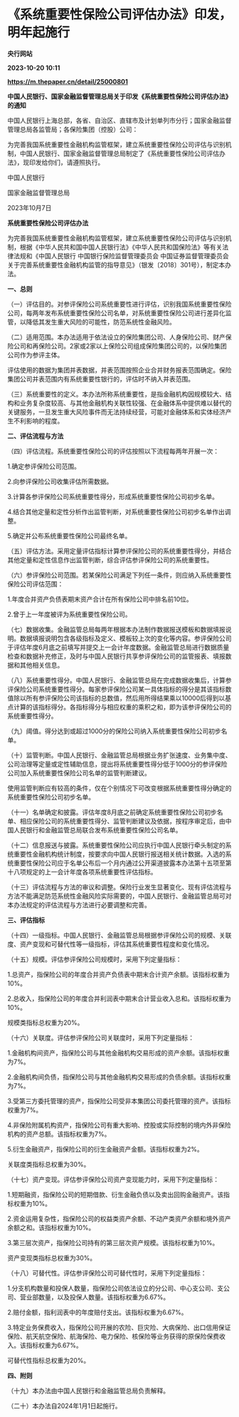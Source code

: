 # 《系统重要性保险公司评估办法》印发，明年起施行
**央行网站**

**2023-10-20 10:11**

**https://m.thepaper.cn/detail/25000801**

**中国人民银行、国家金融监督管理总局关于印发《系统重要性保险公司评估办法》的通知**

中国人民银行上海总部，各省、自治区、直辖市及计划单列市分行；国家金融监督管理总局各监管局；各保险集团（控股）公司：

为完善我国系统重要性金融机构监管框架，建立系统重要性保险公司评估与识别机制，中国人民银行、国家金融监督管理总局制定了《系统重要性保险公司评估办法》，现印发给你们，请遵照执行。

中国人民银行

国家金融监督管理总局

2023年10月7日

**系统重要性保险公司评估办法**

为完善我国系统重要性金融机构监管框架，建立系统重要性保险公司评估与识别机制，根据《中华人民共和国中国人民银行法》《中华人民共和国保险法》等有关法律法规和《中国人民银行 中国银行保险监督管理委员会 中国证券监督管理委员会关于完善系统重要性金融机构监管的指导意见》（银发〔2018〕301号），制定本办法。

**一、总则**

（一）评估目的。对参评保险公司系统重要性进行评估，识别我国系统重要性保险公司，每两年发布系统重要性保险公司名单，对系统重要性保险公司进行差异化监管，以降低其发生重大风险的可能性，防范系统性金融风险。

（二）适用范围。本办法适用于依法设立的保险集团公司、人身保险公司、财产保险公司和再保险公司。2家或2家以上保险公司组成保险集团公司的，以保险集团公司作为参评主体。

评估使用的数据为集团并表数据，并表范围按照企业合并财务报表范围确定。保险集团公司并表范围内有系统重要性银行的，评估时不纳入并表范围。

（三）系统重要性的定义。本办法所称系统重要性，是指金融机构因规模较大、结构和业务复杂度较高、与其他金融机构关联性较强、在金融体系中提供难以替代的关键服务，一旦发生重大风险事件而无法持续经营，可能对金融体系和实体经济产生不利影响的程度。

**二、评估流程与方法**

（四）评估流程。系统重要性保险公司的评估按照以下流程每两年开展一次：

1.确定参评保险公司范围。

2.向参评保险公司收集评估所需数据。

3.计算各参评保险公司系统重要性得分，形成系统重要性保险公司初步名单。

4.结合其他定量和定性分析作出监管判断，对系统重要性保险公司初步名单作出调整。

5.确定并公布系统重要性保险公司最终名单。

（五）评估方法。采用定量评估指标计算参评保险公司的系统重要性得分，并结合其他定量和定性信息作出监管判断，综合评估参评保险公司的系统重要性。

（六）参评保险公司范围。若某保险公司满足下列任一条件，则应纳入系统重要性保险公司评估范围：

1.年度合并资产负债表期末资产合计在所有保险公司中排名前10位。

2.曾于上一年度被评为系统重要性保险公司。

（七）数据收集。金融监管总局每两年根据本办法制作数据报送模板和数据填报说明。数据填报说明包含各级指标及定义、模板较上次的变化等内容。参评保险公司于评估年度6月底之前填写并提交上一会计年度数据。金融监管总局进行数据质量检查和数据补充修正，及时与中国人民银行共享参评保险公司的监管报表、填报数据和其他相关信息。

（八）系统重要性得分。中国人民银行、金融监管总局在完成数据收集后，计算参评保险公司系统重要性得分。每家参评保险公司某一具体指标的得分是其该指标数值除以所有参评保险公司该指标的总数值，然后用所得结果乘以10000后得到以基点计算的该指标得分。各指标得分与相应权重的乘积之和，即为该参评保险公司的系统重要性得分。

（九）阈值。得分达到或超过1000分的保险公司纳入系统重要性保险公司初步名单。

（十）监管判断。中国人民银行、金融监管总局根据业务扩张速度、业务集中度、公司治理等定量或定性辅助信息，提出将系统重要性得分低于1000分的参评保险公司加入系统重要性保险公司名单的监管判断建议。

使用监管判断应有较高的条件，仅在个别情况下可改变根据系统重要性得分确定的系统重要性保险公司初步名单。

（十一）名单确定和披露。评估年度8月底之前确定系统重要性保险公司初步名单、相应保险公司的系统重要性得分、监管判断建议及依据，按程序审定后，由中国人民银行和金融监管总局联合发布系统重要性保险公司名单。

（十二）信息报送与披露。系统重要性保险公司应执行中国人民银行牵头制定的系统重要性金融机构统计制度，按要求向中国人民银行报送相关统计数据。入选的系统重要性保险公司应于名单公布后一个月内通过公开渠道披露本办法第十五项至第十八项规定的上一会计年度各项系统重要性评估指标。

（十三）评估流程与方法的审议和调整。保险行业发生显著变化、现有评估流程与方法不能满足防范系统性金融风险实际需要的，中国人民银行、金融监管总局可对本办法规定的评估流程与方法进行必要调整和完善。

**三、评估指标**

（十四）一级指标。中国人民银行、金融监管总局根据参评保险公司的规模、关联度、资产变现和可替代性等一级指标，评估其系统重要性程度和变化情况。

（十五）规模。评估参评保险公司规模时，采用下列定量指标：

1.总资产，指保险公司的年度合并资产负债表中期末合计资产余额。该指标权重为10%。

2.总收入，指保险公司的年度合并利润表中期末合计营业收入总和。该指标权重为10%。

规模类指标总权重为20%。

（十六）关联度。评估参评保险公司关联度时，采用下列定量指标：

1.金融机构间资产，指保险公司与其他金融机构交易形成的资产余额。该指标权重为7%。

2.金融机构间负债，指保险公司与其他金融机构交易形成的负债余额。该指标权重为7%。

3.受第三方委托管理的资产，指保险公司受非本集团公司委托管理的资产。该指标权重为7%。

4.非保险附属机构资产，指保险公司有重大影响、控股或实际控制的境内外非保险机构的资产总额。该指标权重为7%。

5.衍生金融资产，指保险公司的衍生金融资产金额。该指标权重为2%。

关联度类指标总权重为30%。

（十七）资产变现。评估参评保险公司资产变现能力时，采用下列定量指标：

1.短期融资，指保险公司的短期借款、衍生金融负债以及卖出回购金融资产。该指标权重为10%。

2.资金运用复杂性，指保险公司的权益类资产余额、不动产类资产余额和境外资产余额之和。该指标权重为10%。

3.第三层次资产，指保险公司持有的第三层次资产规模。该指标权重为10%。

资产变现类指标总权重为30%。

（十八）可替代性。评估参评保险公司可替代性时，采用下列定量指标：

1.分支机构数量和投保人数量，指保险公司依法设立的分公司、中心支公司、支公司、营业部数量，以及投保人数量。该指标权重为6.67%。

2.赔付金额，指利润表中的年度赔付支出。该指标权重为6.67%。

3.特定业务保费收入，指保险公司开展的农险、巨灾险、大病保险、出口信用保证保险、航天航空保险、航海保险、电力保险、核保险等业务获得的原保险保费收入。该指标权重为6.67%。

可替代性指标总权重为20%。

**四、附则**

（十九）本办法由中国人民银行和金融监管总局负责解释。

（二十）本办法自2024年1月1日起施行。